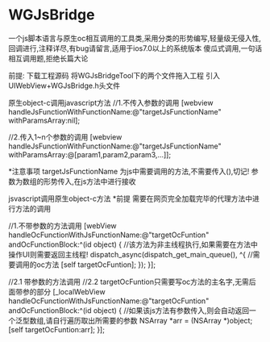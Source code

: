 # WGJsBridge
一个js脚本语言与原生oc相互调用的工具类,采用分类的形势编写,轻量级无侵入性,回调进行,注释详尽,有bug请留言,适用于ios7.0以上的系统版本
傻瓜式调用,一句话相互调用题,拒绝长篇大论

前提:
下载工程源码
将WGJsBridgeTool下的两个文件拖入工程
引入UIWebView+WGJsBridge.h头文件

原生object-c调用javascript方法
//1.不传入参数的调用
[webview handleJsFunctionWithFunctionName:@"targetJsFunctionName" withParamsArray:nil];

//2.传入1~n个参数的调用
[webview handleJsFunctionWithFunctionName:@"targetJsFunctionName" withParamsArray:@[param1,param2,param3,...]];

*注意事项
targetJsFunctionName 为js中需要调用的方法,不需要传入(),切记!
参数为数组的形势传入,在js方法中进行接收


jsvascript调用原生object-c方法
*前提 需要在网页完全加载完毕的代理方法中进行方法的调用

//1.不带参数的方法调用
    [webView handleOcFunctionWithJsFunctionName:@"targetOcFuntion" andOcFunctionBlock:^(id object) {
        //该方法为非主线程执行,如果需要在方法中操作UI则需要返回主线程!
        dispatch_async(dispatch_get_main_queue(), ^{
            //需要调用的oc方法
            [self targetOcFuntion];
        });
    }];
   
//2.1 带参数的方法调用
//2.2 targetOcFuntion只需要写oc方法的主名字,无需后面带参的部分
    [_localWebView handleOcFunctionWithJsFunctionName:@"targetOcFuntion" andOcFunctionBlock:^(id object) {
        //如果该js方法有参数传入,则会自动返回一个泛型数组,请自行遍历取出所需要的参数
        NSArray *arr = (NSArray *)object;
        [self targetOcFuntion:arr];
    }];


